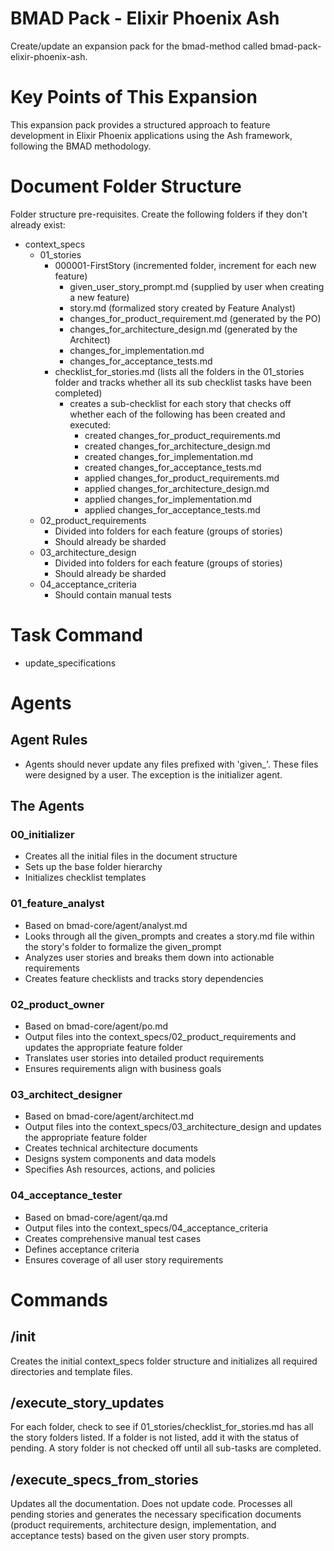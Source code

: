 # BMAD Pack - Elixir Phoenix Ash

Create/update an expansion pack for the bmad-method called bmad-pack-elixir-phoenix-ash.

# Key Points of This Expansion

This expansion pack provides a structured approach to feature development in Elixir Phoenix applications using the Ash framework, following the BMAD methodology.

# Document Folder Structure

Folder structure pre-requisites. Create the following folders if they don't already exist:

- context_specs
  - 01_stories
    - 000001-FirstStory (incremented folder, increment for each new feature)
      - given_user_story_prompt.md (supplied by user when creating a new feature)
      - story.md (formalized story created by Feature Analyst)
      - changes_for_product_requirement.md (generated by the PO)
      - changes_for_architecture_design.md (generated by the Architect)
      - changes_for_implementation.md
      - changes_for_acceptance_tests.md
    - checklist_for_stories.md (lists all the folders in the 01_stories folder and tracks whether all its sub checklist tasks have been completed)
        - creates a sub-checklist for each story that checks off whether each of the following has been created and executed:
            - created changes_for_product_requirements.md
            - created changes_for_architecture_design.md
            - created changes_for_implementation.md
            - created changes_for_acceptance_tests.md
            - applied changes_for_product_requirements.md
            - applied changes_for_architecture_design.md
            - applied changes_for_implementation.md
            - applied changes_for_acceptance_tests.md
  - 02_product_requirements
      - Divided into folders for each feature (groups of stories)
      - Should already be sharded
  - 03_architecture_design
      - Divided into folders for each feature (groups of stories)
      - Should already be sharded
  - 04_acceptance_criteria
      - Should contain manual tests

# Task Command
- update_specifications

# Agents

## Agent Rules
- Agents should never update any files prefixed with 'given_'. These files were designed by a user. The exception is the initializer agent.

## The Agents

### 00_initializer
- Creates all the initial files in the document structure
- Sets up the base folder hierarchy
- Initializes checklist templates

### 01_feature_analyst
- Based on bmad-core/agent/analyst.md
- Looks through all the given_prompts and creates a story.md file within the story's folder to formalize the given_prompt
- Analyzes user stories and breaks them down into actionable requirements
- Creates feature checklists and tracks story dependencies

### 02_product_owner
- Based on bmad-core/agent/po.md
- Output files into the context_specs/02_product_requirements and updates the appropriate feature folder
- Translates user stories into detailed product requirements
- Ensures requirements align with business goals

### 03_architect_designer
- Based on bmad-core/agent/architect.md
- Output files into the context_specs/03_architecture_design and updates the appropriate feature folder
- Creates technical architecture documents
- Designs system components and data models
- Specifies Ash resources, actions, and policies

### 04_acceptance_tester
- Based on bmad-core/agent/qa.md
- Output files into the context_specs/04_acceptance_criteria
- Creates comprehensive manual test cases
- Defines acceptance criteria
- Ensures coverage of all user story requirements

# Commands

## /init
Creates the initial context_specs folder structure and initializes all required directories and template files.

## /execute_story_updates
For each folder, check to see if 01_stories/checklist_for_stories.md has all the story folders listed. If a folder is not listed, add it with the status of pending. A story folder is not checked off until all sub-tasks are completed.

## /execute_specs_from_stories
Updates all the documentation. Does not update code. Processes all pending stories and generates the necessary specification documents (product requirements, architecture design, implementation, and acceptance tests) based on the given user story prompts.